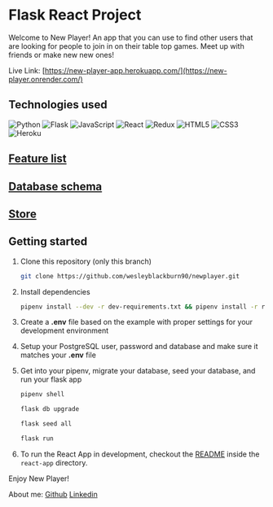 # Flask React Project

Welcome to New Player! An app that you can use to find other users that are looking for people to join in on their table top games. Meet up with friends or make new new ones!

Live Link: [https://new-player-app.herokuapp.com/](https://new-player.onrender.com/)

## Technologies used
![Python](https://img.shields.io/badge/python-3670A0?style=for-the-badge&logo=python&logoColor=ffdd54)
![Flask](https://img.shields.io/badge/flask-%23000.svg?style=for-the-badge&logo=flask&logoColor=white)
![JavaScript](https://img.shields.io/badge/javascript-%23323330.svg?style=for-the-badge&logo=javascript&logoColor=%23F7DF1E)
![React](https://img.shields.io/badge/react-%2320232a.svg?style=for-the-badge&logo=react&logoColor=%2361DAFB)
![Redux](https://img.shields.io/badge/redux-%23593d88.svg?style=for-the-badge&logo=redux&logoColor=white)
![HTML5](https://img.shields.io/badge/html5-%23E34F26.svg?style=for-the-badge&logo=html5&logoColor=white)
![CSS3](https://img.shields.io/badge/css3-%231572B6.svg?style=for-the-badge&logo=css3&logoColor=white)
![Heroku](https://img.shields.io/badge/heroku-%23430098.svg?style=for-the-badge&logo=heroku&logoColor=white)



## [Feature list](https://github.com/wesleyblackburn90/newplayer/wiki/Feature-List)

## [Database schema](https://github.com/wesleyblackburn90/newplayer/wiki/Database-schema)

## [Store](https://github.com/wesleyblackburn90/Find-help/wiki/Store)

## Getting started
1. Clone this repository (only this branch)

   ```bash
   git clone https://github.com/wesleyblackburn90/newplayer.git
   ```

2. Install dependencies

      ```bash
      pipenv install --dev -r dev-requirements.txt && pipenv install -r requirements.txt
      ```

3. Create a **.env** file based on the example with proper settings for your
   development environment
4. Setup your PostgreSQL user, password and database and make sure it matches your **.env** file

5. Get into your pipenv, migrate your database, seed your database, and run your flask app

   ```bash
   pipenv shell
   ```

   ```bash
   flask db upgrade
   ```

   ```bash
   flask seed all
   ```

   ```bash
   flask run
   ```

6. To run the React App in development, checkout the [README](./react-app/README.md) inside the `react-app` directory.

Enjoy New Player!

About me: 
[Github](https://github.com/wesleyblackburn90)
[Linkedin](https://www.linkedin.com/in/wesley-blackburn-333286232/)
